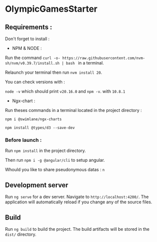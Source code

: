 # OlympicGamesStarter

## Requirements :
Don't forget to install :

* NPM & NODE :

Run the command `curl -o- https://raw.githubusercontent.com/nvm-sh/nvm/v0.39.7/install.sh | bash ` in a terminal.

Relaunch your terminal then run `nvm install 20`.

You can check versions with :

`node -v` which should print `v20.16.0` and `npm -v`. with `10.8.1`

* Ngx-chart :

Run theses commands in a terminal located in the project directory :

`npm i @swimlane/ngx-charts`

`npm install @types/d3 --save-dev`

### Before launch :

Run `npm install` in the project directory.

Then run `npm i -g @angular/cli` to setup angular.

Whould you like to share pseudonymous datas : `n`

## Development server

Run `ng serve` for a dev server. Navigate to `http://localhost:4200/`. The application will automatically reload if you change any of the source files.

## Build

Run `ng build` to build the project. The build artifacts will be stored in the `dist/` directory.

